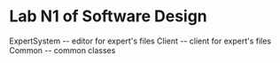 Lab N1 of Software Design
===
ExpertSystem -- editor for expert's files
Client -- client for expert's files
Common -- common classes
